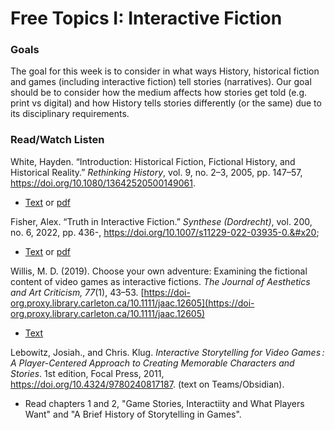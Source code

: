 # Free Topics I: Interactive Fiction

### Goals

The goal for this week is to consider in what ways History, historical fiction and games (including interactive fiction) tell stories (narratives). Our goal should be to consider how the medium affects how stories get told (e.g. print vs digital) and how History tells stories differently (or the same) due to its disciplinary requirements.&#x20;

### Read/Watch Listen

White, Hayden. “Introduction: Historical Fiction, Fictional History, and Historical Reality.” _Rethinking History_, vol. 9, no. 2–3, 2005, pp. 147–57, https://doi.org/10.1080/13642520500149061.

* [Text](https://journals-scholarsportal-info.proxy.library.carleton.ca/details/13642529/v9i2-3/147\_ihffhahr.xml) or [pdf](https://journals-scholarsportal-info.proxy.library.carleton.ca/pdf/13642529/v9i2-3/147\_ihffhahr.xml\_en)&#x20;

Fisher, Alex. “Truth in Interactive Fiction.” _Synthese (Dordrecht)_, vol. 200, no. 6, 2022, pp. 436-, https://doi.org/10.1007/s11229-022-03935-0.&#x20;

* [Text](https://link-springer-com.proxy.library.carleton.ca/article/10.1007/s11229-022-03935-0) or [pdf](https://link-springer-com.proxy.library.carleton.ca/content/pdf/10.1007/s11229-022-03935-0.pdf)

Willis, M. D. (2019). Choose your own adventure: Examining the fictional content of video games as interactive fictions. _The Journal of Aesthetics and Art Criticism,_ _77_(1), 43–53. [https://doi-org.proxy.library.carleton.ca/10.1111/jaac.12605](https://doi-org.proxy.library.carleton.ca/10.1111/jaac.12605)

* [Text](https://academic-oup-com.proxy.library.carleton.ca/jaac/article/77/1/43/5981465)

Lebowitz, Josiah., and Chris. Klug. _Interactive Storytelling for Video Games : A Player-Centered Approach to Creating Memorable Characters and Stories_. 1st edition, Focal Press, 2011, https://doi.org/10.4324/9780240817187. (text on Teams/Obsidian).&#x20;

* Read chapters 1 and 2, "Game Stories, Interactiity and What Players Want" and "A Brief History of Storytelling in Games".&#x20;
